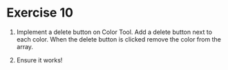 # Exercise 10

1. Implement a delete button on Color Tool. Add a delete button next to each color. When the delete button is clicked remove the color from the array.

2. Ensure it works!

